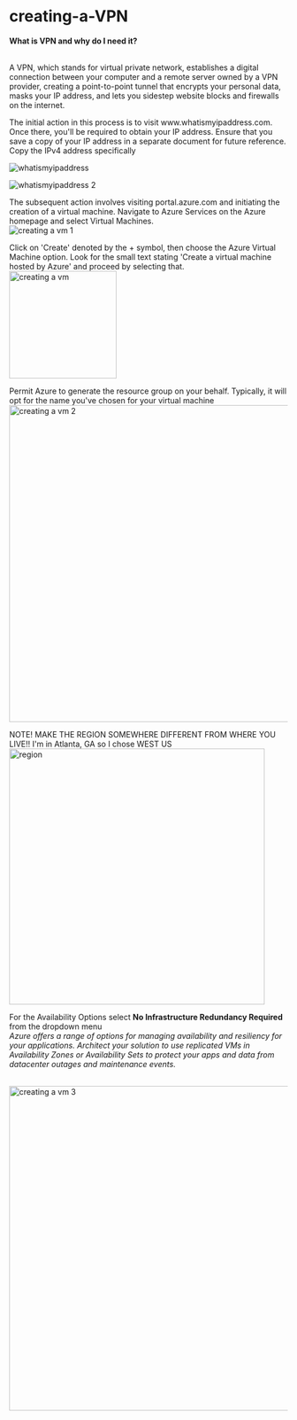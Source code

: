 # creating-a-VPN


<p>
<b>What is VPN and why do I need it?</b>

<br />A VPN, which stands for virtual private network, establishes a digital connection between your computer and a remote server owned by a VPN provider, creating a point-to-point tunnel that encrypts your personal data, masks your IP address, and lets you sidestep website blocks and firewalls on the internet.
</p>



<p>
The initial action in this process is to visit www.whatismyipaddress.com. Once there, you'll be required to obtain your IP address. Ensure that you save a copy of your IP address in a separate document for future reference. Copy the IPv4 address specifically

![whatismyipaddress](https://github.com/codeByKelvinn/creating-a-VPN/assets/110644520/e5d68d91-911f-40a3-a4fd-249f5c704c5c)

</p>


<p>


![whatismyipaddress 2](https://github.com/codeByKelvinn/creating-a-VPN/assets/110644520/15db5a19-f1d3-4a6f-888c-870048ec6bfb)


</p>

<p>

The subsequent action involves visiting portal.azure.com and initiating the creation of a virtual machine. Navigate to Azure Services on the Azure homepage and select Virtual Machines. 
<br />
![creating a vm 1](https://github.com/codeByKelvinn/creating-a-VPN/assets/110644520/1f909643-5e7b-4a2c-abef-b3e11854755e)

Click on 'Create' denoted by the + symbol, then choose the Azure Virtual Machine option. Look for the small text stating 'Create a virtual machine hosted by Azure' and proceed by selecting that.
<br />
<img width="194" alt="creating a vm" src="https://github.com/codeByKelvinn/creating-a-VPN/assets/110644520/4b738e21-fa95-4929-b566-4e94c7036515">

</p>

<p>

  Permit Azure to generate the resource group on your behalf. Typically, it will opt for the name you've chosen for your virtual machine
  <br />
<img width="572" alt="creating a vm 2 " src="https://github.com/codeByKelvinn/creating-a-VPN/assets/110644520/303c9dd4-4ef0-4b4f-9717-5f39d3ace754">
<br />

</p>


<p>

 <bold>NOTE! MAKE THE REGION SOMEWHERE DIFFERENT FROM WHERE YOU LIVE!!</bold>
  I'm in Atlanta, GA so I chose WEST US
<br />
<img width="462" alt="region" src="https://github.com/codeByKelvinn/creating-a-VPN/assets/110644520/373f532f-1922-46bc-9ee0-a47980bf991f">
<br />

</p>

<p>

 <bold>For the Availability Options select <b>No Infrastructure Redundancy Required</b> from the dropdown menu
 <br />
<em>
Azure offers a range of options for managing availability and resiliency for your applications. Architect your solution to use replicated VMs in Availability Zones or Availability Sets to protect your apps and data from datacenter outages and maintenance events.</em>

<br />
<img width="586" alt="creating a vm 3" src="https://github.com/codeByKelvinn/creating-a-VPN/assets/110644520/412456fe-8612-4a55-951e-6ffbfb747b18">

<br />

</p>
